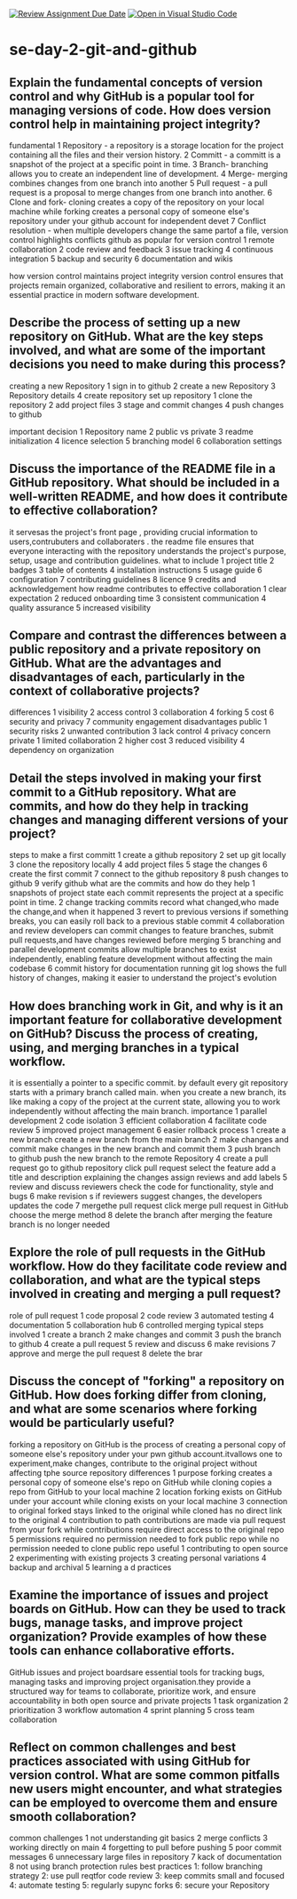 [![Review Assignment Due Date](https://classroom.github.com/assets/deadline-readme-button-22041afd0340ce965d47ae6ef1cefeee28c7c493a6346c4f15d667ab976d596c.svg)](https://classroom.github.com/a/8wgCKhpZ)
[![Open in Visual Studio Code](https://classroom.github.com/assets/open-in-vscode-2e0aaae1b6195c2367325f4f02e2d04e9abb55f0b24a779b69b11b9e10269abc.svg)](https://classroom.github.com/online_ide?assignment_repo_id=18388031&assignment_repo_type=AssignmentRepo)
# se-day-2-git-and-github
## Explain the fundamental concepts of version control and why GitHub is a popular tool for managing versions of code. How does version control help in maintaining project integrity?
fundamental 
1 Repository - a repository is a storage location for the project containing all the files and their version history.
2 Committ - a committ is a snapshot of the project at a specific point in time.
3 Branch- branching allows you to create an independent line of development.
4 Merge- merging combines changes from one branch into another 
5 Pull request - a pull request is a proposal to merge changes from one branch into another.
6 Clone and fork- cloning creates a copy of the repository on your local machine while forking creates a personal copy of someone else's repository under your github account for independent devet
7 Conflict resolution - when multiple developers change the same partof a file, version control highlights conflicts 
github as popular for version control 
1 remote collaboration 
2 code review and feedback 
3 issue tracking 
4 continuous integration 
5 backup and security 
6 documentation and wikis

how version control maintains project integrity
version control ensures that projects remain organized, collaborative and resilient to errors, making it an essential practice in modern software development.

## Describe the process of setting up a new repository on GitHub. What are the key steps involved, and what are some of the important decisions you need to make during this process?
creating a new Repository 
1 sign in to github 
2 create a new Repository 
3 Repository details 
4 create repository 
set up repository 
1 clone the repository 
2 add project files
3 stage and commit changes
4 push changes to github 

important decision 
1 Repository name
2 public vs private 
3 readme initialization 
4 licence selection 
5 branching model
6 collaboration settings

## Discuss the importance of the README file in a GitHub repository. What should be included in a well-written README, and how does it contribute to effective collaboration?
it servesas the project's front page , providing crucial information to users,contrubuters and collaboraters . the readme file ensures that everyone interacting with the repository understands the project's purpose, setup, usage and contribution guidelines.
what to include 
1 project title
2 badges
3 table of contents 
4 installation instructions 
5 usage guide
6 configuration 
7 contributing guidelines 
8 licence 
9 credits and acknowledgement 
how readme contributes to effective collaboration 
1 clear expectation 
2 reduced onboarding time
3 consistent communication 
4 quality assurance 
5 increased visibility 

## Compare and contrast the differences between a public repository and a private repository on GitHub. What are the advantages and disadvantages of each, particularly in the context of collaborative projects?
differences 
1 visibility 
2 access control 
3 collaboration 
4 forking 
5 cost 
6 security and privacy 
7 community engagement 
disadvantages 
public 
1 security risks 
2 unwanted contribution 
3 lack control 
4 privacy concern
private 
1 limited collaboration 
2 higher cost 
3 reduced visibility 
4 dependency on organization

## Detail the steps involved in making your first commit to a GitHub repository. What are commits, and how do they help in tracking changes and managing different versions of your project?
steps to make a first committ
1 create a github repository 
2 set up git locally 
3 clone the repository locally 
4 add project files 
5 stage the changes
6 create the first commit
7 connect to the github repository 
8 push changes to github 
9 verify github
what are the commits and how do they help
1 snapshots of project state
each commit represents the project at a specific point in time.
2 change tracking 
commits record what changed,who made the change,and when it happened 
3 revert to previous versions 
if something breaks, you can easily roll back to a previous stable commit
4 collaboration and review 
developers can commit changes to feature branches, submit pull requests,and have changes reviewed before merging 
5 branching and parallel development 
commits allow multiple branches to exist independently, enabling feature development without affecting the main codebase
6 commit history for documentation 
running git log shows the full history of changes, making it easier to understand the project's evolution 

## How does branching work in Git, and why is it an important feature for collaborative development on GitHub? Discuss the process of creating, using, and merging branches in a typical workflow.
it is essentially a pointer to a specific commit. by default every git repository starts with a primary branch called main. when you create a new branch, its like making a copy of the project at the current state, allowing you to work independently without affecting the main branch.
importance 
1 parallel development
2 code isolation 
3 efficient collaboration 
4 facilitate code review 
5 improved project management 
6 easier rollback
process
1 create a new branch
create a new branch from the main branch 
2 make changes and commit
make changes in the new branch and commit them
3 push branch to github
push the new branch to the remote Repository 
4 create a pull request 
go to github repository 
click pull request 
select the feature 
add a title and description explaining the changes 
assign reviews and add labels 
5 review and discuss
reviewers check the code for functionality, style and bugs
6 make revision s
if reviewers suggest changes, the developers updates the code
7 mergethe pull request 
click merge pull request in GitHub 
choose the merge method 
8 delete the branch 
after merging the feature branch is no longer needed

## Explore the role of pull requests in the GitHub workflow. How do they facilitate code review and collaboration, and what are the typical steps involved in creating and merging a pull request?
role of pull request 
1 code proposal 
2 code review 
3 automated testing 
4 documentation 
5 collaboration hub
6 controlled merging 
typical steps involved 
1 create a branch 
2 make changes and commit 
3 push the branch to github 
4 create a pull request 
5 review and discuss 
6 make revisions 
7 approve and merge the pull request 
8 delete the brar

## Discuss the concept of "forking" a repository on GitHub. How does forking differ from cloning, and what are some scenarios where forking would be particularly useful?
forking a repository on GitHub is the process of creating a personal copy of someone else's repository under your pwn github account.itvallows one to experiment,make changes, contribute to the original project without affecting tphe source repository 
differences 
1 purpose 
forking creates a personal copy of someone else's repo on GitHub while cloning copies a repo from GitHub to your local machine 
2 location 
forking exists on GitHub under your account while cloning exists on your local machine 
3 connection to original 
forked stays linked to the original while cloned has no direct link to the original
4 contribution to path 
contributions are made via pull request from your fork while contributions require direct access to the original repo
5 permissions required 
no permission needed to fork public repo while no permission needed to clone public repo
useful
1 contributing to open source 
2 experimenting with existing projects 
3 creating personal variations 
4 backup and archival 
5 learning a d practices 

## Examine the importance of issues and project boards on GitHub. How can they be used to track bugs, manage tasks, and improve project organization? Provide examples of how these tools can enhance collaborative efforts.
GitHub issues and project boardsare essential tools for tracking bugs, managing tasks and improving project organisation.they provide a structured way for teams to collaborate, prioritize work, and ensure accountability in both open source and private projects 
1 task organization 
2 prioritization 
3 workflow automation 
4 sprint planning 
5 cross team collaboration 

## Reflect on common challenges and best practices associated with using GitHub for version control. What are some common pitfalls new users might encounter, and what strategies can be employed to overcome them and ensure smooth collaboration?
common challenges 
1 not understanding git basics
2 merge conflicts 
3 working directly on main
4 forgetting to pull before pushing 
5 poor commit messages
6 unnecessary large files in repository 
7 kack of documentation 
8 not using branch protection rules 
best practices 
1: follow branching strategy 
2: use pull reqtfor code review 
3: keep commits small and focused 
4: automate testing 
5: regularly supync forks
6: secure your Repository 